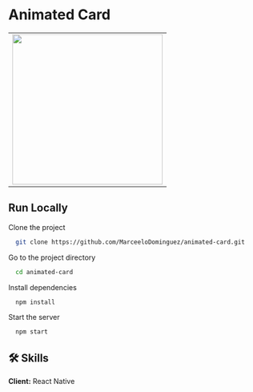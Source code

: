 # Animated Card

<table>
<tr>
  <td><img src="https://github.com/MarceeloDominguez/animated-card/assets/70117105/9d2d7425-aac7-43c9-a3b7-418d87706e44" width="300"></td>
</tr>
</table>

## Run Locally

Clone the project

```bash
  git clone https://github.com/MarceeloDominguez/animated-card.git
```

Go to the project directory

```bash
  cd animated-card
```

Install dependencies

```bash
  npm install
```

Start the server

```bash
  npm start
```

## 🛠 Skills
**Client:** React Native
